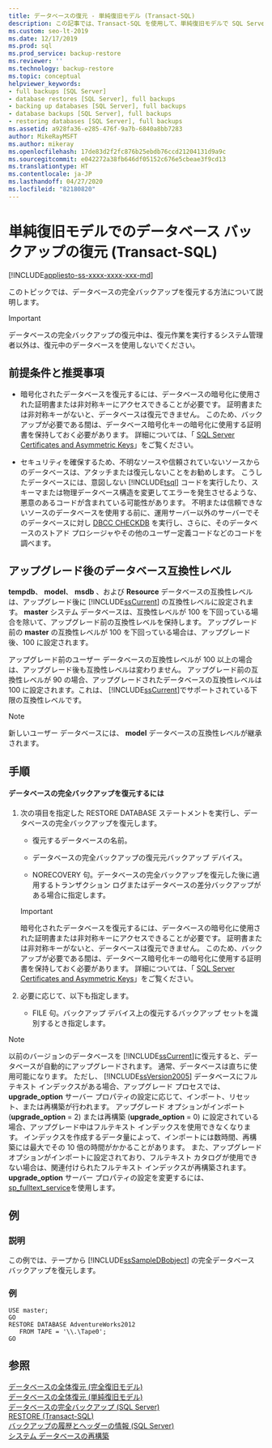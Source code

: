 ```yaml
---
title: データベースの復元 - 単純復旧モデル (Transact-SQL)
description: この記事では、Transact-SQL を使用して、単純復旧モデルで SQL Server データベースの完全バックアップを復元する方法について説明します。
ms.custom: seo-lt-2019
ms.date: 12/17/2019
ms.prod: sql
ms.prod_service: backup-restore
ms.reviewer: ''
ms.technology: backup-restore
ms.topic: conceptual
helpviewer_keywords:
- full backups [SQL Server]
- database restores [SQL Server], full backups
- backing up databases [SQL Server], full backups
- database backups [SQL Server], full backups
- restoring databases [SQL Server], full backups
ms.assetid: a928fa36-e285-476f-9a7b-6840a8bb7283
author: MikeRayMSFT
ms.author: mikeray
ms.openlocfilehash: 17de83d2f2fc876b25ebdb76ccd21204131d9a9c
ms.sourcegitcommit: e042272a38fb646df05152c676e5cbeae3f9cd13
ms.translationtype: HT
ms.contentlocale: ja-JP
ms.lasthandoff: 04/27/2020
ms.locfileid: "82180820"
---
```

# <a name="restore-a-database-backup-under-the-simple-recovery-model-transact-sql"></a>単純復旧モデルでのデータベース バックアップの復元 (Transact-SQL)

[!INCLUDE[appliesto-ss-xxxx-xxxx-xxx-md](../../includes/appliesto-ss-xxxx-xxxx-xxx-md.md)]

  このトピックでは、データベースの完全バックアップを復元する方法について説明します。  
  
> [!IMPORTANT]  
>  データベースの完全バックアップの復元中は、復元作業を実行するシステム管理者以外は、復元中のデータベースを使用しないでください。  
  
## <a name="prerequisites-and-recommendations"></a>前提条件と推奨事項  
  
-   暗号化されたデータベースを復元するには、データベースの暗号化に使用された証明書または非対称キーにアクセスできることが必要です。 証明書または非対称キーがないと、データベースは復元できません。 このため、バックアップが必要である間は、データベース暗号化キーの暗号化に使用する証明書を保持しておく必要があります。 詳細については、「 [SQL Server Certificates and Asymmetric Keys](../../relational-databases/security/sql-server-certificates-and-asymmetric-keys.md)」をご覧ください。  
  
-   セキュリティを確保するため、不明なソースや信頼されていないソースからのデータベースは、アタッチまたは復元しないことをお勧めします。 こうしたデータベースには、意図しない [!INCLUDE[tsql](../../includes/tsql-md.md)] コードを実行したり、スキーマまたは物理データベース構造を変更してエラーを発生させるような、悪意のあるコードが含まれている可能性があります。 不明または信頼できないソースのデータベースを使用する前に、運用サーバー以外のサーバーでそのデータベースに対し [DBCC CHECKDB](../../t-sql/database-console-commands/dbcc-checkdb-transact-sql.md) を実行し、さらに、そのデータベースのストアド プロシージャやその他のユーザー定義コードなどのコードを調べます。  
  
## <a name="database-compatibility-level-after-upgrade"></a>アップグレード後のデータベース互換性レベル  
 **tempdb**、 **model**、 **msdb** 、および **Resource** データベースの互換性レベルは、アップグレード後に [!INCLUDE[ssCurrent](../../includes/sscurrent-md.md)] の互換性レベルに設定されます。 **master** システム データベースは、互換性レベルが 100 を下回っている場合を除いて、アップグレード前の互換性レベルを保持します。 アップグレード前の **master** の互換性レベルが 100 を下回っている場合は、アップグレード後、100 に設定されます。  
  
 アップグレード前のユーザー データベースの互換性レベルが 100 以上の場合は、アップグレード後も互換性レベルは変わりません。 アップグレード前の互換性レベルが 90 の場合、アップグレードされたデータベースの互換性レベルは 100 に設定されます。これは、 [!INCLUDE[ssCurrent](../../includes/sscurrent-md.md)]でサポートされている下限の互換性レベルです。  
  
> [!NOTE]  
>  新しいユーザー データベースには、 **model** データベースの互換性レベルが継承されます。  
  
## <a name="procedures"></a>手順  
  
#### <a name="to-restore-a-full-database-backup"></a>データベースの完全バックアップを復元するには  
  
1.  次の項目を指定した RESTORE DATABASE ステートメントを実行し、データベースの完全バックアップを復元します。  
  
    -   復元するデータベースの名前。  
  
    -   データベースの完全バックアップの復元元バックアップ デバイス。  
  
    -   NORECOVERY 句。データベースの完全バックアップを復元した後に適用するトランザクション ログまたはデータベースの差分バックアップがある場合に指定します。  
  
    > [!IMPORTANT]  
    >  暗号化されたデータベースを復元するには、データベースの暗号化に使用された証明書または非対称キーにアクセスできることが必要です。 証明書または非対称キーがないと、データベースは復元できません。 このため、バックアップが必要である間は、データベース暗号化キーの暗号化に使用する証明書を保持しておく必要があります。 詳細については、「 [SQL Server Certificates and Asymmetric Keys](../../relational-databases/security/sql-server-certificates-and-asymmetric-keys.md)」をご覧ください。  
  
2.  必要に応じて、以下も指定します。  
  
    -   FILE 句。バックアップ デバイス上の復元するバックアップ セットを識別するとき指定します。  
  
> [!NOTE]  
>  以前のバージョンのデータベースを [!INCLUDE[ssCurrent](../../includes/sscurrent-md.md)]に復元すると、データベースが自動的にアップグレードされます。 通常、データベースは直ちに使用可能になります。 ただし、 [!INCLUDE[ssVersion2005](../../includes/ssversion2005-md.md)] データベースにフルテキスト インデックスがある場合、アップグレード プロセスでは、  **upgrade_option** サーバー プロパティの設定に応じて、インポート、リセット、または再構築が行われます。 アップグレード オプションがインポート (**upgrade_option** = 2) または再構築 (**upgrade_option** = 0) に設定されている場合、アップグレード中はフルテキスト インデックスを使用できなくなります。 インデックスを作成するデータ量によって、インポートには数時間、再構築には最大でその 10 倍の時間がかかることがあります。 また、アップグレード オプションがインポートに設定されており、フルテキスト カタログが使用できない場合は、関連付けられたフルテキスト インデックスが再構築されます。 **upgrade_option** サーバー プロパティの設定を変更するには、 [sp_fulltext_service](../../relational-databases/system-stored-procedures/sp-fulltext-service-transact-sql.md)を使用します。  
  
## <a name="example"></a>例  
  
### <a name="description"></a>説明  
 この例では、テープから [!INCLUDE[ssSampleDBobject](../../includes/sssampledbobject-md.md)] の完全データベース バックアップを復元します。  
  
### <a name="example"></a>例  
  
```  
USE master;  
GO  
RESTORE DATABASE AdventureWorks2012  
   FROM TAPE = '\\.\Tape0';  
GO  
```  
  
## <a name="see-also"></a>参照  
 [データベースの全体復元 &#40;完全復旧モデル&#41;](../../relational-databases/backup-restore/complete-database-restores-full-recovery-model.md)   
 [データベースの全体復元 &#40;単純復旧モデル&#41;](../../relational-databases/backup-restore/complete-database-restores-simple-recovery-model.md)   
 [データベースの完全バックアップ &#40;SQL Server&#41;](../../relational-databases/backup-restore/full-database-backups-sql-server.md)   
 [RESTORE &#40;Transact-SQL&#41;](../../t-sql/statements/restore-statements-transact-sql.md)   
 [バックアップの履歴とヘッダーの情報 &#40;SQL Server&#41;](../../relational-databases/backup-restore/backup-history-and-header-information-sql-server.md)   
 [システム データベースの再構築](../../relational-databases/databases/rebuild-system-databases.md)  
  
  
